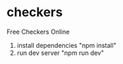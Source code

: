 # checkers
Free Checkers Online

1. install dependencies "npm install"
2. run dev server "npm run dev"